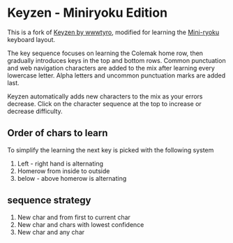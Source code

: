 Keyzen - Miniryoku Edition
========================

This is a fork of [Keyzen by wwwtyro](https://github.com/wwwtyro/keyzen), modified for learning the [Mini-ryoku](https://github.com/ChuseCubr/mini-ryoku) keyboard layout.

The key sequence focuses on learning the Colemak home row, then gradually introduces keys in the top and bottom rows. Common punctuation and web navigation characters are added to the mix after learning every lowercase letter. Alpha letters and uncommon punctuation marks are added last.

Keyzen automatically adds new characters to the mix as your errors decrease. Click on the character sequence at the top to increase or decrease difficulty.

## Order of chars to learn
To simplify the learning the next key is picked with the following system
1. Left - right hand is alternating
2. Homerow from inside to outside
3. below - above homerow is alternating

## sequence strategy

1. New char and from first to current char
2. New char and chars with lowest confidence
3. New char and any char